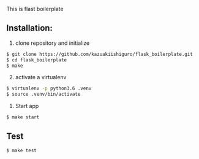 This is flast boilerplate

## Installation:

1. clone repository and initialize

```bash
$ git clone https://github.com/kazuakiishiguro/flask_boilerplate.git
$ cd flask_boilerplate
$ make 
```

2. activate a virtualenv

```bash
$ virtualenv -p python3.6 .venv
$ source .venv/bin/activate
```

1. Start app

```bash
$ make start
```

## Test

```bash
$ make test
```